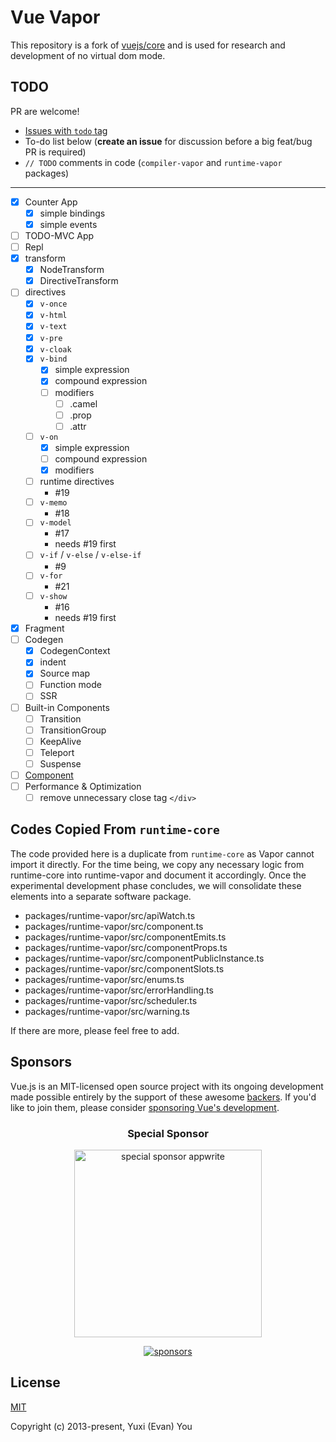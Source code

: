 # Vue Vapor

This repository is a fork of [vuejs/core](https://github.com/vuejs/core) and is used for research and development of no virtual dom mode.

## TODO

PR are welcome!

- [Issues with `todo` tag](https://github.com/vuejs/core-vapor/labels/todo)
- To-do list below (**create an issue** for discussion before a big feat/bug PR is required)
- `// TODO` comments in code (`compiler-vapor` and `runtime-vapor` packages)

---

- [x] Counter App
  - [x] simple bindings
  - [x] simple events
- [ ] TODO-MVC App
- [ ] Repl
- [x] transform
  - [x] NodeTransform
  - [x] DirectiveTransform
- [ ] directives
  - [x] `v-once`
  - [x] `v-html`
  - [x] `v-text`
  - [x] `v-pre`
  - [x] `v-cloak`
  - [x] `v-bind`
    - [x] simple expression
    - [x] compound expression
    - [ ] modifiers
      - [ ] .camel
      - [ ] .prop
      - [ ] .attr
  - [ ] `v-on`
    - [x] simple expression
    - [ ] compound expression
    - [x] modifiers
  - [ ] runtime directives
    - #19
  - [ ] `v-memo`
    - #18
  - [ ] `v-model`
    - #17
    - needs #19 first
  - [ ] `v-if` / `v-else` / `v-else-if`
    - #9
  - [ ] `v-for`
    - #21
  - [ ] `v-show`
    - #16
    - needs #19 first
- [x] Fragment
- [ ] Codegen
  - [x] CodegenContext
  - [x] indent
  - [x] Source map
  - [ ] Function mode
  - [ ] SSR
- [ ] Built-in Components
  - [ ] Transition
  - [ ] TransitionGroup
  - [ ] KeepAlive
  - [ ] Teleport
  - [ ] Suspense
- [ ] [Component](https://github.com/vuejs/core-vapor/issues/4)
- [ ] Performance & Optimization
  - [ ] remove unnecessary close tag `</div>`

## Codes Copied From `runtime-core`

The code provided here is a duplicate from `runtime-core` as Vapor cannot import it directly. For the time being, we copy any necessary logic from runtime-core into runtime-vapor and document it accordingly. Once the experimental development phase concludes, we will consolidate these elements into a separate software package.

- packages/runtime-vapor/src/apiWatch.ts
- packages/runtime-vapor/src/component.ts
- packages/runtime-vapor/src/componentEmits.ts
- packages/runtime-vapor/src/componentProps.ts
- packages/runtime-vapor/src/componentPublicInstance.ts
- packages/runtime-vapor/src/componentSlots.ts
- packages/runtime-vapor/src/enums.ts
- packages/runtime-vapor/src/errorHandling.ts
- packages/runtime-vapor/src/scheduler.ts
- packages/runtime-vapor/src/warning.ts

If there are more, please feel free to add.

## Sponsors

Vue.js is an MIT-licensed open source project with its ongoing development made possible entirely by the support of these awesome [backers](https://github.com/vuejs/core/blob/main/BACKERS.md). If you'd like to join them, please consider [ sponsoring Vue's development](https://vuejs.org/sponsor/).

<p align="center">
  <h3 align="center">Special Sponsor</h3>
</p>

<p align="center">
  <a target="_blank" href="https://github.com/appwrite/appwrite">
  <img alt="special sponsor appwrite" src="https://sponsors.vuejs.org/images/appwrite.svg" width="300">
  </a>
</p>

<p align="center">
  <a target="_blank" href="https://vuejs.org/sponsor/#current-sponsors">
    <img alt="sponsors" src="https://sponsors.vuejs.org/sponsors.svg?v3">
  </a>
</p>

## License

[MIT](https://opensource.org/licenses/MIT)

Copyright (c) 2013-present, Yuxi (Evan) You
